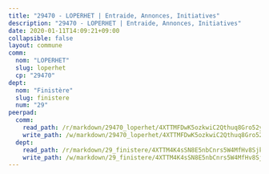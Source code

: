 ```yaml
---
title: "29470 - LOPERHET | Entraide, Annonces, Initiatives"
description: "29470 - LOPERHET | Entraide, Annonces, Initiatives"
date: 2020-01-11T14:09:21+09:00
collapsible: false
layout: commune
comm:
  nom: "LOPERHET"
  slug: loperhet
  cp: "29470"
dept:
  nom: "Finistère"
  slug: finistere
  num: "29"
peerpad:
  comm:
    read_path: /r/markdown/29470_loperhet/4XTTMFDwK5ozkwiC2Qthuq8Gro52yJRYmrPsxUjFgRv2Z317n
    write_path: /w/markdown/29470_loperhet/4XTTMFDwK5ozkwiC2Qthuq8Gro52yJRYmrPsxUjFgRv2Z317n-K3TgUQPdQkG9Twe2pW82F6SzSBC6UcUfmJkwH6GwuuTWpmR7S47QXvVqVPyJbRaxqKnaqE1SeLj8Wafq4URSfqU8iLNFm7fHHiGR7VmhEDzCq1fgZUjoJjw7JNvenog7oDGVYJ72
  dept:
    read_path: /r/markdown/29_finistere/4XTTM4K4sSN8E5nbCnrs5W4MfHv8SjkZXZkMiZwJKZCUFreuC
    write_path: /w/markdown/29_finistere/4XTTM4K4sSN8E5nbCnrs5W4MfHv8SjkZXZkMiZwJKZCUFreuC-K3TgUmttHvLKDBu5vxQ3oPzTia91UxXiaB3vEFjsHJiDiJD9aQfr6ibvcPa75Eo3oX7ob78s9tVxCKrtPM9bLAmDziVCSFjEgZbp3rqL8Ji8Q5aZhxfTcqkGX75WxHS6TQxtiQQ6
---
```


